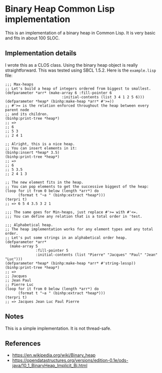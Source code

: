# Binary Heap Common Lisp implementation
This is an implementation of a binary heap in Common Lisp. It is very basic and fits in about 100 SLOC. 

## Implementation details
I wrote this as a CLOS class. Using the binary heap object is really straightforward. This was tested using SBCL 1.5.2.
Here is the `example.lisp` file:
```common-lisp
;;; Max-heaps
;; Let's build a heap of integers ordered from biggest to smallest.
(defparameter *arr* (make-array 6 :fill-pointer 6
                          :initial-contents (list 3 4 1 2 5 6)))
(defparameter *heap* (binhp:make-heap *arr* #'>=))
;; #'>= is the relation enforced throughout the heap between every parent node
;; and its children.
(binhp:print-tree *heap*)
;; =>
;; 6 
;; 5 3 
;; 2 4 1

;; Alright, this is a nice heap.
;; You can insert elements in it:
(binhp:insert *heap* 3.5)
(binhp:print-tree *heap*)
;; =>
;; 6 
;; 5 3.5 
;; 2 4 1 3

;; The new element fits in the heap.
;; You can pop elements to get the successive biggest of the heap:
(loop for it from 0 below (length *arr*) do
      (format t "~a " (binhp:extract *heap*)))
(terpri t)
;; => 6 5 4 3.5 3 2 1

;;; The same goes for Min-heaps, just replace #'>= with #'<=.
;;; You can define any relation that is a total order in 'test.

;;; Alphabetical heap.
;; The heap implementation works for any element types and any total order.
;; Let's put some strings in an alphabetical order heap.
(defparameter *arr*
  (make-array 5
              :fill-pointer 5
              :initial-contents (list "Pierre" "Jacques" "Paul" "Jean" "Luc")))
(defparameter *heap* (binhp:make-heap *arr* #'string-lessp))
(binhp:print-tree *heap*)
;; =>
;; Jacques 
;; Jean Paul 
;; Pierre Luc
(loop for it from 0 below (length *arr*) do
      (format t "~a " (binhp:extract *heap*)))
(terpri t)
;; => Jacques Jean Luc Paul Pierre
```
## Notes
This is a simple implementation. It is not thread-safe.
## References
  - https://en.wikipedia.org/wiki/Binary_heap
  - https://opendatastructures.org/versions/edition-0.1e/ods-java/10_1_BinaryHeap_Implicit_Bi.html

